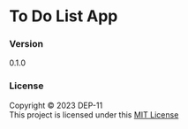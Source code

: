 # To Do List App

### Version
0.1.0

### License
Copyright &copy; 2023 DEP-11 <br>
This project is licensed under this [MIT License](License.txt)